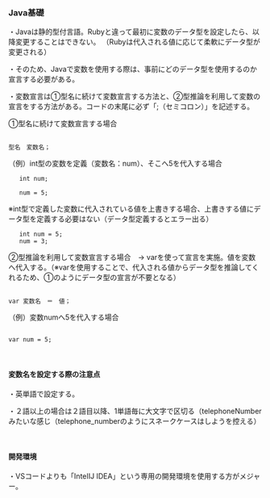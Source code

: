 ### Java基礎

・Javaは静的型付言語。Rubyと違って最初に変数のデータ型を設定したら、以降変更することはできない。
（Rubyは代入される値に応じて柔軟にデータ型が変更される）

・そのため、Javaで変数を使用する際は、事前にどのデータ型を使用するのか宣言する必要がある。

・変数宣言は①型名に続けて変数宣言する方法と、②型推論を利用して変数の宣言をする方法がある。コードの末尾に必ず「;（セミコロン）」を記述する。


①型名に続けて変数宣言する場合

```

型名　変数名；

```

（例）int型の変数を定義（変数名：num）、そこへ5を代入する場合

```
   int num;

   num = 5;
```

※int型で定義した変数に代入されている値を上書きする場合、上書きする値にデータ型を定義する必要はない（データ型定義するとエラー出る）

```
   int num = 5;
   num = 3;
```

②型推論を利用して変数宣言する場合　→ varを使って宣言を実施。値を変数へ代入する。（※varを使用することで、代入される値からデータ型を推論してくれるため、①のようにデータ型の宣言が不要となる）

```

var 変数名　＝　値；

```

（例）変数numへ5を代入する場合

```

var num = 5;

```
</br>

#### 変数名を設定する際の注意点

・英単語で設定する。

・２語以上の場合は２語目以降、1単語毎に大文字で区切る（telephoneNumberみたいな感じ（telephone_numberのようにスネークケースはしようを控える）

</br>

#### 開発環境

・VSコードよりも「InteIIJ IDEA」という専用の開発環境を使用する方がメジャー。

